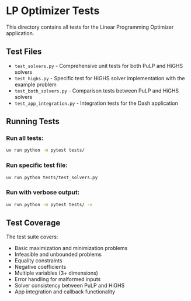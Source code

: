 # LP Optimizer Tests

This directory contains all tests for the Linear Programming Optimizer application.

## Test Files

- `test_solvers.py` - Comprehensive unit tests for both PuLP and HiGHS solvers
- `test_highs.py` - Specific test for HiGHS solver implementation with the example problem
- `test_both_solvers.py` - Comparison tests between PuLP and HiGHS solvers
- `test_app_integration.py` - Integration tests for the Dash application

## Running Tests

### Run all tests:
```bash
uv run python -m pytest tests/
```

### Run specific test file:
```bash
uv run python tests/test_solvers.py
```

### Run with verbose output:
```bash
uv run python -m pytest tests/ -v
```

## Test Coverage

The test suite covers:
- Basic maximization and minimization problems
- Infeasible and unbounded problems
- Equality constraints
- Negative coefficients
- Multiple variables (3+ dimensions)
- Error handling for malformed inputs
- Solver consistency between PuLP and HiGHS
- App integration and callback functionality